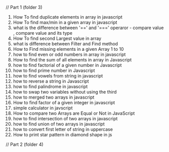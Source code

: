 // Part 1  (folder 3)

1) How To find duplicate elements in array in javascript
2) How To find max/min in a given array in javascript
3) what is the difference between '==' and '===' operaror   - compare value , compare value and its type
4) How To find second Largest value in array
5) what is difference between Filter and Find method
6) How to Find missing elements in a given Array 1 to 10
7) how to find even or odd numbers in array in javascript
8) How to find the sum of all elements in array in Javascript
9) how to find factorial of a given number in Javascript
10) how to find prime number in Javascript
11) how to find vowels from string in javascript
12) how to reverse a string in Javascript
13) how to find palindrome in javascript
14) how to swap two variables without using the third
15) how to merged two arrays in javascript
16) How to find factor of a given integer in javascript
17) simple calculator in javscript
18) How to compare two Arrays are Equal or Not in JavaScript
19) how to find intersection of two arrays in javascript
20) how to find union of two arrays in javascript
21) how to convert first letter of string in uppercase
22) How to print star pattern in diamond shape in js




// Part 2   (folder 4)